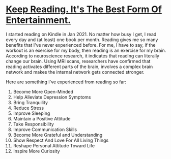 # [Keep Reading. It's The Best Form Of Entertainment.](https://github.com/xlpiao/reading/blob/master/books.csv)

I started reading on Kindle in Jan 2021. No matter how busy I get, I read every day and (at least) one book per month. Reading gives me so many benefits that I've never experienced before. For me, I have to say, if the workout is an exercise for my body, then reading is an exercise for my brain. According to neuroscience research, it indicates that reading can literally change our brain. Using MRI scans, researchers have confirmed that reading activates different parts of the brain, involves a complex brain network and makes the internal network gets connected stronger.

Here are something I've experienced from reading so far:

1. Become More Open-Minded 
2. Help Alleviate Depression Symptoms
3. Bring Tranquility
4. Reduce Stress
5. Improve Sleeping
6. Maintain a Positive Attitude
7. Take Responsibility
8. Improve Communication Skills
9. Become More Grateful and Understanding
10. Show Respect And Love For All Living Things
11. Reshape Personal Attitude Toward Life
12. Inspire More Curiosity
